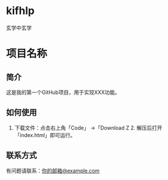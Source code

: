 # kifhlp
玄学中玄学
# 项目名称 

## 简介 

这是我的第一个GitHub项目，用于实现XXX功能。 

## 如何使用 

1. 下载文件：点击右上角「Code」 →「Download Z 2. 解压后打开「index.html」即可运行。 

## 联系方式 

有问题请联系：你的邮箱@example.com

